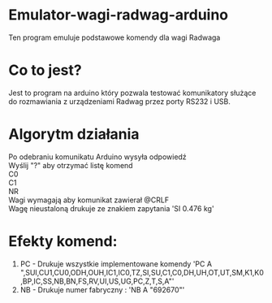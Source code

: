 # Emulator-wagi-radwag-arduino
Ten program emuluje podstawowe komendy dla wagi Radwaga

# Co to jest?
Jest to program na arduino który pozwala testować komunikatory służące do rozmawiania z urządzeniami Radwag przez porty RS232 i USB.

# Algorytm działania
Po odebraniu komunikatu Arduino wysyła odpowiedź
<br />Wyślij "?" aby otrzymać listę komend
<br />C0 
<br />C1
<br />NR
<br />Wagi wymagają aby komunikat zawierał @CRLF
<br />Wagę nieustaloną drukuje ze znakiem zapytania 'SI        0.476 kg' 

# Efekty komend:
1. PC - Drukuje wszystkie implementowane komendy 'PC A ",SUI,CU1,CU0,ODH,OUH,IC1,IC0,TZ,SI,SU,C1,C0,DH,UH,OT,UT,SM,K1,K0,BP,IC,SS,NB,BN,FS,RV,UI,US,UG,PC,Z,T,S,A"'
2. NB - Drukuje numer fabryczny : 'NB A "692670"'
